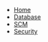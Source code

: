 <!-- docs/_sidebar.md -->

* [Home](/)
* [Database](./en/db.md)
* [SCM](./en/scm.md)
* [Security](./en/security.md)
